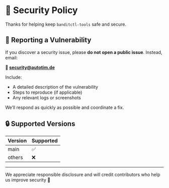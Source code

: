 # 🔐 Security Policy

Thanks for helping keep `banditctl-tools` safe and secure.

## 📣 Reporting a Vulnerability

If you discover a security issue, please **do not open a public issue**. Instead, email:

**📧 security@autotim.de**

Include:
- A detailed description of the vulnerability
- Steps to reproduce (if applicable)
- Any relevant logs or screenshots

We’ll respond as quickly as possible and coordinate a fix.

## 🔒 Supported Versions

| Version | Supported |
|---------|-----------|
| main    | ✅         |
| others  | ❌         |

---

We appreciate responsible disclosure and will credit contributors who help us improve security 🙏
